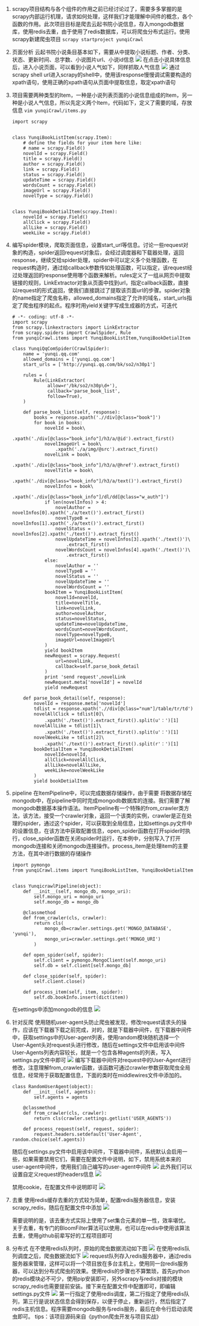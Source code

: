 1. scrapy项目结构与各个组件的作用之前已经讨论过了，需要多多掌握的是scrapy内部运行机理，请求如何处理，这样我们才能理解中间件的概念，各个函数的作用。此次项目目标是爬去云起书院小说信息，存入mongodb数据库，使用redis去重，由于使用了redis数据库，可以将爬虫分布式运行。使用scrapy新建爬虫项目
    `scrapy startproject yunqiCrawl`
2. 页面分析
    云起书院小说条目基本如下，需要从中提取小说标题、作者、分类、状态、更新时间、总字数、小说图片url、小说id信息
    ![](https://upload-images.jianshu.io/upload_images/10339396-6b1c44000dcf1990.png?imageMogr2/auto-orient/strip%7CimageView2/2/w/1240)
    在点击小说具体信息后，进入小说页面，可以看到小说人气如下，同样抓取人气信息
    ![](https://upload-images.jianshu.io/upload_images/10339396-b29d6fbcadacb5b7.png?imageMogr2/auto-orient/strip%7CimageView2/2/w/1240)
    通过scrapy shell url进入scrapy的shell中，使用该response慢慢调试需要构造的xpath语句，使用正确的xpath语句从页面中提取信息，取定xpath语句

3. 项目需要两种类型的Item，一种是小说列表页面的小说信息组成的Item，另一种是小说人气信息，所以先定义两个Item，代码如下，定义了需要的域，存放信息
    `vim yunqiCrawl/items.py`
    ```
    import scrapy
    
    
    class YunqiBookListItem(scrapy.Item):
        # define the fields for your item here like:
        # name = scrapy.Field()
        novelId = scrapy.Field()
        title = scrapy.Field()
        author = scrapy.Field()
        link = scrapy.Field()
        status = scrapy.Field()
        updateTime = scrapy.Field()
        wordsCount = scrapy.Field()
        imageUrl = scrapy.Field()
        novelType = scrapy.Field()
    
    
    class YunqiBookDetialItem(scrapy.Item):
        novelId = scrapy.Field()
        allClick = scrapy.Field()
        allLike = scrapy.Field()
        weekLike = scrapy.Field()
    ```
4. 编写spider模块，爬取页面信息，设置start_url等信息。讨论一些request对象的构造，spider返回request对象后，会经过调度器和下载器处理，返回response，继续交给spider处理，spider中可以定义多个处理函数，在request构造时，通过给callback参数传如处理函数，可以指定，该request经过处理返回的response使用哪个函数来解析。rules定义了一组从网页中提取链接的规则，LinkExtractor对象从页面中找到url，指定callback函数，直接以request的形式返回，使我们直接跳过了提取该页面url的步骤。spider对象的name指定了爬虫名称，allowed_domains指定了允许的域名，start_urls指定了爬虫程序的起点。程序时用yield关键字写成生成器的方式，可迭代
    ```
    # -*- coding: utf-8 -*-
    import scrapy
    from scrapy.linkextractors import LinkExtractor
    from scrapy.spiders import CrawlSpider, Rule
    from yunqiCrawl.items import YunqiBookListItem,YunqiBookDetialItem
    
    class YunqiQqComSpider(CrawlSpider):
        name = 'yunqi.qq.com'
        allowed_domains = ['yunqi.qq.com']
        start_urls = ['http://yunqi.qq.com/bk/so2/n30p1']
    
        rules = (
            Rule(LinkExtractor(
                 allow=r'/bk/so2/n30p\d+'),
                 callback='parse_book_list',
                 follow=True),
        )
    
        def parse_book_list(self, response):
            books = response.xpath('.//div[@class="book"]')
            for book in books:
                novelId = book\
                    .xpath('./div[@class="book_info"]/h3/a/@id').extract_first()
                novelImageUrl = book\
                    .xpath('./a/img/@src').extract_first()
                novelLink = book\
                    .xpath('./div[@class="book_info"]/h3/a/@href').extract_first()
                novelTitle = book\
                    .xpath('./div[@class="book_info"]/h3/a/text()').extract_first()
                novelInfos = book\
                    .xpath('./div[@class="book_info"]/dl/dd[@class="w_auth"]')
                if len(novelInfos) > 4:
                    novelAuthor = novelInfos[0].xpath('./a/text()').extract_first()
                    novelTypeB = novelInfos[1].xpath('./a/text()').extract_first()
                    novelStatus = novelInfos[2].xpath('./text()').extract_first()
                    novelUpdateTime = novelInfos[3].xpath('./text()')\
                        .extract_first()
                    novelWordsCount = novelInfos[4].xpath('./text()')\
                        .extract_first()
                else:
                    novelAuthor = ''
                    novelTypeB = ''
                    novelStatus = ''
                    novelUpdateTime = ''
                    novelWordsCount = ''
                bookItem = YunqiBookListItem(
                    novelId=novelId,
                    title=novelTitle,
                    link=novelLink,
                    author=novelAuthor,
                    status=novelStatus,
                    updateTime=novelUpdateTime,
                    wordsCount=novelWordsCount,
                    novelType=novelTypeB,
                    imageUrl=novelImageUrl
                )
                yield bookItem
                newRequest = scrapy.Request(
                    url=novelLink,
                    callback=self.parse_book_detail
                )
                print 'send request',novelLink
                newRequest.meta['novelId'] = novelId
                yield newRequest
    
        def parse_book_detail(self, response):
            novelId = response.meta['novelId']
            tdlist = response.xpath('.//div[@class="num"]/table/tr/td')
            novelAllClick = tdlist[0]\
                .xpath('./text()').extract_first().split(u'：')[1]
            novelAllLike = tdlist[1]\
                .xpath('./text()').extract_first().split(u'：')[1]
            novelWeekLike = tdlist[2]\
                .xpath('./text()').extract_first().split(r'：')[1]
            bookDetialItem = YunqiBookDetialItem(
                novelId=novelId,
                allClick=novelAllClick,
                allLike=novelAllLike,
                weekLike=novelWeekLike
            )
            yield bookDetialItem
    ```
5. pipeline
    在ItemPipeline中，可以完成数据存储操作，由于需要                                                                  将数据存储在mongodb中，在pipeline中同时完成mongodb数据库的连接。我们需要了解mongodb数据基本操作语法。ItemPipeline有一个特殊的from_crawler类方法，该方法，接受一个crawler对象，返回一个该类的实例，crawler是正在处理的spider，通过这个spider，可以获取到全局信息，比如settings.py文件中的设置信息，在该方法中获取配置信息，open_spider函数在打开spider时执行，close_spider函数在关闭spider时运行，在本例中，分别写入了打开mongodb连接和关闭mongodb连接操作。process_item是处理item的主要方法，在其中进行数据的存储操作
    ```
    import pymongo
    from yunqiCrawl.items import YunqiBookListItem, YunqiBookDetialItem
    
    
    class YunqicrawlPipeline(object):
        def __init__(self, mongo_db, mongo_uri):
            self.mongo_uri = mongo_uri
            self.mongo_db = mongo_db
    
        @classmethod
        def from_crawler(cls, crawler):
            return cls(
                mongo_db=crawler.settings.get('MONGO_DATABASE', 'yunqi'),
                mongo_uri=crawler.settings.get('MONGO_URI')
            )
    
        def open_spider(self, spider):
            self.client = pymongo.MongoClient(self.mongo_uri)
            self.db = self.client[self.mongo_db]
    
        def close_spider(self, spider):
            self.client.close()
    
        def process_item(self, item, spider):
            self.db.bookInfo.insert(dict(item))
    ```
    在settings中添加mongodb的信息
    ![](https://upload-images.jianshu.io/upload_images/10339396-c4e07f688ab09f12.png?imageMogr2/auto-orient/strip%7CimageView2/2/w/1240)

6. 针对反爬
    使用随机user-agent头防止爬虫被发现，修改request请求头的操作，应该在下载器下载之前完成，对的，就是下载器中间件，在下载器中间件中，获取settings中的User-agent列表，使用random模块随机选择一个User-Agent头对request头进行修改，随后在settings文件中启用该中间件
    User-Agents列表内容较长，就是一个包含各种agents的列表，写入settings.py文件中即可
    ![](https://upload-images.jianshu.io/upload_images/10339396-0a5b1d10cb771e56.png?imageMogr2/auto-orient/strip%7CimageView2/2/w/1240)
    编写下载器中间件对request中的User-Agent进行修改，注意理解from_crawler函数，该函数可通过crawler参数获取爬虫全局信息，经常用于获取配置信息，下面的类时在middlewires文件中添加的。
    ```
    class RandomUserAgent(object):
        def __init__(self, agents):
            self.agents = agents
    
        @classmethod
        def from_crawler(cls, crawler):
            return cls(crawler.settings.getlist('USER_AGENTS'))
    
        def process_request(self, request, spider):
            request.headers.setdefault('User-Agent', random.choice(self.agents))
    ```
    随后在settings.py文件中启用该中间件，下载器中间件，系统默认会启用一些，如果需要禁用它们，需要在配置文件中说明，如下，禁用系统本来的user-agent中间件，使用我们自己编写的user-agent中间件
    ![](https://upload-images.jianshu.io/upload_images/10339396-e6f3f8b67d3f3134.png?imageMogr2/auto-orient/strip%7CimageView2/2/w/1240)
    此外我们可以设置自定义request的headers信息
    ![](https://upload-images.jianshu.io/upload_images/10339396-07cbfc88bd038076.png?imageMogr2/auto-orient/strip%7CimageView2/2/w/1240)

    禁用cookie，在配置文件中说明即可
    ![](https://upload-images.jianshu.io/upload_images/10339396-c6cf0e42b259b4b6.png?imageMogr2/auto-orient/strip%7CimageView2/2/w/1240)
7. 去重
    使用redis缓存去重的方式较为简单，配置redis服务器信息，安装scrapy_redis，随后在配置文件中添加
    ![](https://upload-images.jianshu.io/upload_images/10339396-541e451b79b7bbf9.png?imageMogr2/auto-orient/strip%7CimageView2/2/w/1240)

    需要说明的是，该去重方式实际上使用了set集合元素的单一性，效率堪忧。关于去重，有专门的BloomFilter算法可以使用，也可以在redis中使用该算法去重，使用github前辈写好的工程项目即可
8. 分布式
    在不使用redis队列时，原始的爬虫数据流动如下图
    ![](https://upload-images.jianshu.io/upload_images/10339396-7a3ed5e872b9524e.png?imageMogr2/auto-orient/strip%7CimageView2/2/w/1240)
    在使用redis队列调度之后，爬虫数据流如下
    ![](https://upload-images.jianshu.io/upload_images/10339396-3885b64825ce584a.png?imageMogr2/auto-orient/strip%7CimageView2/2/w/1240)
    request队列存入redis服务器中，通过redis服务器来管理，这样可以将一个项目放在多台主机上，使用同一台redis服务器，可以达到分布式爬虫的效果。使用redis的步骤也不算繁琐，首先python的redis模块必不可少，使用pip安装即可，另外scrapy与redis对接的模块scrapy_redis也需要提前安装。接下来在配置文件中配置即可，即编辑settings.py文件
    ![](https://upload-images.jianshu.io/upload_images/10339396-7af870b28c1bfce2.png?imageMogr2/auto-orient/strip%7CimageView2/2/w/1240)
    第一行指定了使用redis调度，第二行指定了使用redis队列，第三行是说状态信息会得到保存，以便于停止，重新运行，然后指定了redis主机信息。程序需要mongodb服务与redis服务，最后在命令行启动该爬虫即可。
    tips：该项目源码来自《python爬虫开发与项目实战》


​    


​    

​    
